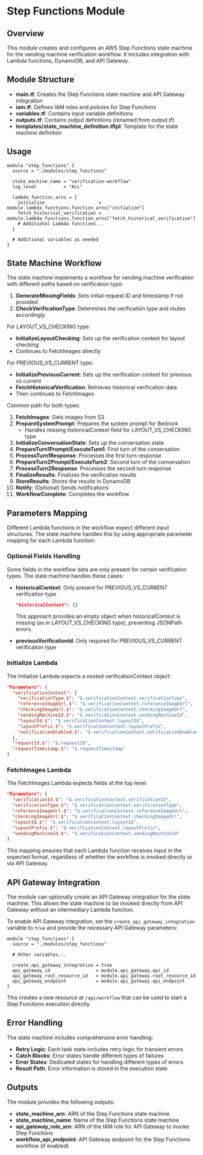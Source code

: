 # Step Functions Module

## Overview
This module creates and configures an AWS Step Functions state machine for the vending machine verification workflow. It includes integration with Lambda functions, DynamoDB, and API Gateway.

## Module Structure

- **main.tf**: Creates the Step Functions state machine and API Gateway integration
- **iam.tf**: Defines IAM roles and policies for Step Functions
- **variables.tf**: Contains input variable definitions
- **outputs.tf**: Contains output definitions (renamed from output.tf)
- **templates/state_machine_definition.tftpl**: Template for the state machine definition

## Usage

```hcl
module "step_functions" {
  source = "./modules/step_functions"
  
  state_machine_name = "verification-workflow"
  log_level          = "ALL"
  
  lambda_function_arns = {
    initialize                    = module.lambda_functions.function_arns["initialize"]
    fetch_historical_verification = module.lambda_functions.function_arns["fetch_historical_verification"]
    # Additional Lambda functions...
  }
  
  # Additional variables as needed
}
```

## State Machine Workflow

The state machine implements a workflow for vending machine verification with different paths based on verification type:

1. **GenerateMissingFields**: Sets initial request ID and timestamp if not provided
2. **CheckVerificationType**: Determines the verification type and routes accordingly

For LAYOUT_VS_CHECKING type:
- **InitializeLayoutChecking**: Sets up the verification context for layout checking
- Continues to FetchImages directly

For PREVIOUS_VS_CURRENT type:
- **InitializePreviousCurrent**: Sets up the verification context for previous vs current
- **FetchHistoricalVerification**: Retrieves historical verification data
- Then continues to FetchImages

Common path for both types:
1. **FetchImages**: Gets images from S3
2. **PrepareSystemPrompt**: Prepares the system prompt for Bedrock
   - Handles missing historicalContext field for LAYOUT_VS_CHECKING type
3. **InitializeConversationState**: Sets up the conversation state
4. **PrepareTurn1Prompt/ExecuteTurn1**: First turn of the conversation
5. **ProcessTurn1Response**: Processes the first turn response
6. **PrepareTurn2Prompt/ExecuteTurn2**: Second turn of the conversation
7. **ProcessTurn2Response**: Processes the second turn response
8. **FinalizeResults**: Finalizes the verification results
9. **StoreResults**: Stores the results in DynamoDB
10. **Notify**: (Optional) Sends notifications
11. **WorkflowComplete**: Completes the workflow

## Parameters Mapping

Different Lambda functions in the workflow expect different input structures. The state machine handles this by using appropriate parameter mapping for each Lambda function:

### Optional Fields Handling

Some fields in the workflow data are only present for certain verification types. The state machine handles these cases:

- **historicalContext**: Only present for PREVIOUS_VS_CURRENT verification type
  ```json
  "historicalContext": {}
  ```
  This approach provides an empty object when historicalContext is missing (as in LAYOUT_VS_CHECKING type), preventing JSONPath errors.

- **previousVerificationId**: Only required for PREVIOUS_VS_CURRENT verification type

### Initialize Lambda

The Initialize Lambda expects a nested verificationContext object:

```json
"Parameters": {
  "verificationContext": {
    "verificationType.$": "$.verificationContext.verificationType",
    "referenceImageUrl.$": "$.verificationContext.referenceImageUrl",
    "checkingImageUrl.$": "$.verificationContext.checkingImageUrl",
    "vendingMachineId.$": "$.verificationContext.vendingMachineId",
    "layoutId.$": "$.verificationContext.layoutId",
    "layoutPrefix.$": "$.verificationContext.layoutPrefix",
    "notificationEnabled.$": "$.verificationContext.notificationEnabled"
  },
  "requestId.$": "$.requestId",
  "requestTimestamp.$": "$.requestTimestamp"
}
```

### FetchImages Lambda

The FetchImages Lambda expects fields at the top level:

```json
"Parameters": {
  "verificationId.$": "$.verificationContext.verificationId",
  "verificationType.$": "$.verificationContext.verificationType",
  "referenceImageUrl.$": "$.verificationContext.referenceImageUrl",
  "checkingImageUrl.$": "$.verificationContext.checkingImageUrl",
  "layoutId.$": "$.verificationContext.layoutId",
  "layoutPrefix.$": "$.verificationContext.layoutPrefix",
  "vendingMachineId.$": "$.verificationContext.vendingMachineId"
}
```

This mapping ensures that each Lambda function receives input in the expected format, regardless of whether the workflow is invoked directly or via API Gateway.

## API Gateway Integration

The module can optionally create an API Gateway integration for the state machine. This allows the state machine to be invoked directly from API Gateway without an intermediary Lambda function.

To enable API Gateway integration, set the `create_api_gateway_integration` variable to `true` and provide the necessary API Gateway parameters:

```hcl
module "step_functions" {
  source = "./modules/step_functions"
  
  # Other variables...
  
  create_api_gateway_integration = true
  api_gateway_id                 = module.api_gateway.api_id
  api_gateway_root_resource_id   = module.api_gateway.root_resource_id
  api_gateway_endpoint           = module.api_gateway.api_endpoint
}
```

This creates a new resource at `/api/workflow` that can be used to start a Step Functions execution directly.

## Error Handling

The state machine includes comprehensive error handling:

- **Retry Logic**: Each task state includes retry logic for transient errors
- **Catch Blocks**: Error states handle different types of failures
- **Error States**: Dedicated states for handling different types of errors
- **Result Path**: Error information is stored in the execution state

## Outputs

The module provides the following outputs:

- **state_machine_arn**: ARN of the Step Functions state machine
- **state_machine_name**: Name of the Step Functions state machine
- **api_gateway_role_arn**: ARN of the IAM role for API Gateway to invoke Step Functions
- **workflow_api_endpoint**: API Gateway endpoint for the Step Functions workflow (if enabled)
